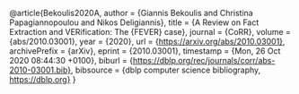 @article{Bekoulis2020A,
  author    = {Giannis Bekoulis and
               Christina Papagiannopoulou and
               Nikos Deligiannis},
  title     = {A Review on Fact Extraction and VERification: The {FEVER} case},
  journal   = {CoRR},
  volume    = {abs/2010.03001},
  year      = {2020},
  url       = {https://arxiv.org/abs/2010.03001},
  archivePrefix = {arXiv},
  eprint    = {2010.03001},
  timestamp = {Mon, 26 Oct 2020 08:44:30 +0100},
  biburl    = {https://dblp.org/rec/journals/corr/abs-2010-03001.bib},
  bibsource = {dblp computer science bibliography, https://dblp.org}
}